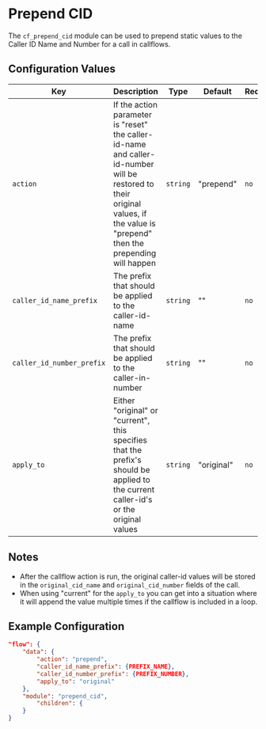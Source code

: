 
# Prepend CID

The `cf_prepend_cid` module can be used to prepend static values to the Caller ID Name and Number for a call in callflows.

## Configuration Values

Key | Description | Type | Default | Required
--- | ----------- | ---- | ------- | --------
`action` | If the action parameter is "reset" the caller-id-name and caller-id-number will be restored to their original values, if the value is "prepend" then the prepending will happen | `string` | "prepend" | `no`
`caller_id_name_prefix` | The prefix that should be applied to the caller-id-name | `string` | "" | `no`
`caller_id_number_prefix` | The prefix that should be applied to the caller-in-number | `string` | "" | `no`
`apply_to` | Either "original" or "current", this specifies that the prefix's should be applied to the current caller-id's or the original values | `string` | "original" | `no`

## Notes

* After the callflow action is run, the original caller-id values will be stored in the `original_cid_name` and `original_cid_number` fields of the call.
* When using "current" for the `apply_to` you can get into a situation where it will append the value multiple times if the callflow is included in a loop.

## Example Configuration

```json
"flow": {
    "data": {
        "action": "prepend",
        "caller_id_name_prefix": {PREFIX_NAME},
        "caller_id_number_prefix": {PREFIX_NUMBER},
        "apply_to": "original"
    },
    "module": "prepend_cid",
        "children": {
    }
}
```
